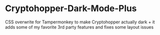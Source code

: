 # Cryptohopper-Dark-Mode-Plus
CSS overwrite for Tampermonkey to make Cryptohopper actually dark + it adds some of my favorite 3rd party features and fixes some layout issues
